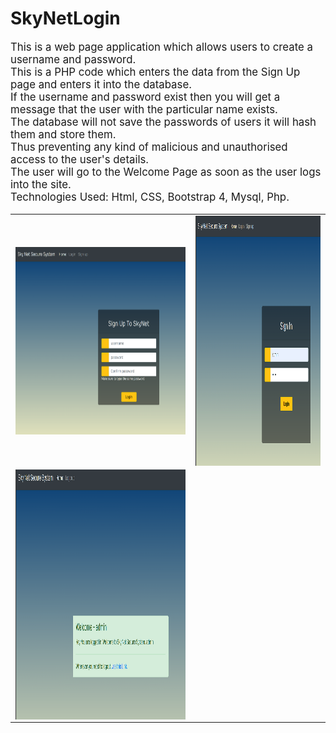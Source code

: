 # SkyNetLogin
<big>
This is a web page application which allows users to create a username and password.<br>
This is a PHP code which enters the data from the Sign Up page and enters it into the database.<br>
If the username and password exist then you will get a message that the user with the particular name exists.<br>
The database will not save the passwords of users it will hash them and store them. <br>
Thus preventing any kind of malicious and unauthorised access to the user's details.<br>
The user will go to the Welcome Page as soon as the user logs into the site.<br>
Technologies Used: Html, CSS, Bootstrap 4, Mysql, Php.<br>
  <table>
  <tr>
    <td><img src="pics/signup.png" align="center" height=300></td>
     <td><img src="pics/login.png" align="center" height=400></td>
    <tr>
      <td><img src="pics/welcome.png" align="center" height=400></td>
  </tr>
</big>
